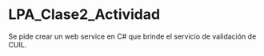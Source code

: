 # LPA_Clase2_Actividad
Se pide crear un web service en C# que brinde el servicio de validación de CUIL.
